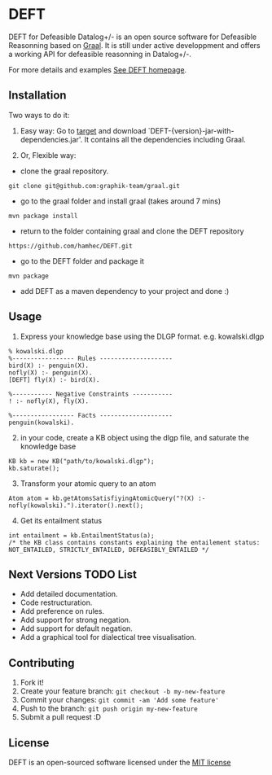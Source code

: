 # DEFT
DEFT for Defeasible Datalog+/- is an open source software for Defeasible Reasonning based on 
[Graal](https://graphik-team.github.io/graal). It is still under active developpment and offers a working API for defeasible reasonning in Datalog+/-.

For more details and examples [See DEFT homepage](https://hamhec.github.io/DEFT).


## Installation
Two ways to do it:

1. Easy way: Go to [target](https://github.com/hamhec/DEFT/tree/master/target) and download `DEFT-{version}-jar-with-dependencies.jar'. It contains all the dependencies including Graal.

2. Or, Flexible way:

* clone the graal repository.
~~~
git clone git@github.com:graphik-team/graal.git
~~~
* go to the graal folder and install graal (takes around 7 mins)
~~~
mvn package install
~~~
* return to the folder containing graal and clone the DEFT repository
~~~
https://github.com/hamhec/DEFT.git
~~~
* go to the DEFT folder and package it
~~~
mvn package
~~~
* add DEFT as a maven dependency to your project and done :)

## Usage

1. Express your knowledge base using the DLGP format. e.g. kowalski.dlgp
~~~
% kowalski.dlgp
%----------------- Rules --------------------
bird(X) :- penguin(X).
nofly(X) :- penguin(X).
[DEFT] fly(X) :- bird(X).

%----------- Negative Constraints -----------
! :- nofly(X), fly(X).

%----------------- Facts --------------------
penguin(kowalski).
~~~

2. in your code, create a KB object using the dlgp file, and saturate the knowledge base
~~~
KB kb = new KB("path/to/kowalski.dlgp");
kb.saturate();
~~~

3. Transform your atomic query to an atom
~~~
Atom atom = kb.getAtomsSatisfiyingAtomicQuery("?(X) :- nofly(kowalski).").iterator().next();
~~~

4. Get its entailment status
~~~
int entailment = kb.EntailmentStatus(a);
/* the KB class contains constants explaining the entailement status: 
NOT_ENTAILED, STRICTLY_ENTAILED, DEFEASIBLY_ENTAILED */
~~~
## Next Versions TODO List

- Add detailed documentation.
- Code restructuration.
- Add preference on rules.
- Add support for strong negation.
- Add support for default negation.
- Add a graphical tool for dialectical tree visualisation.

## Contributing

1. Fork it!
2. Create your feature branch: `git checkout -b my-new-feature`
3. Commit your changes: `git commit -am 'Add some feature'`
4. Push to the branch: `git push origin my-new-feature`
5. Submit a pull request :D

## License

DEFT is an open-sourced software licensed under the [MIT license](http://opensource.org/licenses/MIT)
